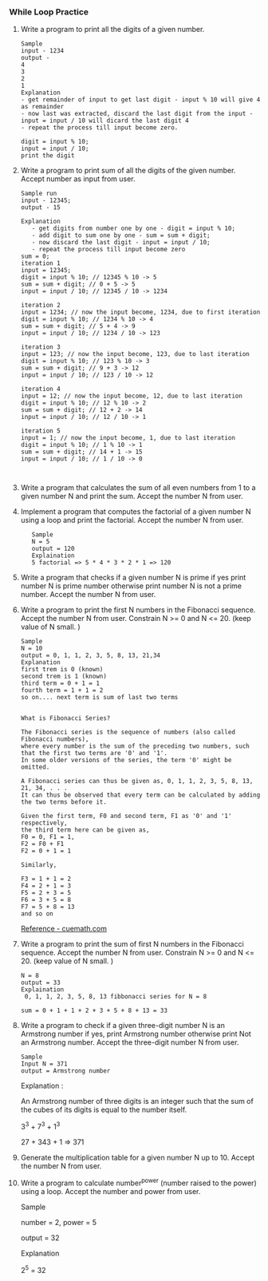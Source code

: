 ### While Loop Practice

1. Write a program to print all the digits of a given number.
    ```
   Sample 
   input - 1234
   output - 
   4
   3 
   2
   1
   Explanation
    - get remainder of input to get last digit - input % 10 will give 4 as remainder
    - now last was extracted, discard the last digit from the input - input = input / 10 will dicard the last digit 4
    - repeat the process till input become zero.
   
   digit = input % 10;
   input = input / 10;
   print the digit
   
   ```
2. Write a program to print sum of all the digits of the given number. Accept number as input from user.
   ```
   Sample run
   input - 12345;
   output - 15
   
   Explanation
      - get digits from number one by one - digit = input % 10;
      - add digit to sum one by one - sum = sum + digit;
      - now discard the last digit - input = input / 10;
      - repeat the process till input become zero  
   sum = 0;
   iteration 1
   input = 12345;
   digit = input % 10; // 12345 % 10 -> 5 
   sum = sum + digit; // 0 + 5 -> 5
   input = input / 10; // 12345 / 10 -> 1234 
   
   iteration 2
   input = 1234; // now the input become, 1234, due to first iteration
   digit = input % 10; // 1234 % 10 -> 4 
   sum = sum + digit; // 5 + 4 -> 9
   input = input / 10; // 1234 / 10 -> 123 
   
   iteration 3
   input = 123; // now the input become, 123, due to last iteration
   digit = input % 10; // 123 % 10 -> 3 
   sum = sum + digit; // 9 + 3 -> 12
   input = input / 10; // 123 / 10 -> 12
   
   iteration 4
   input = 12; // now the input become, 12, due to last iteration
   digit = input % 10; // 12 % 10 -> 2 
   sum = sum + digit; // 12 + 2 -> 14
   input = input / 10; // 12 / 10 -> 1
   
   iteration 5
   input = 1; // now the input become, 1, due to last iteration
   digit = input % 10; // 1 % 10 -> 1 
   sum = sum + digit; // 14 + 1 -> 15
   input = input / 10; // 1 / 10 -> 0
   
    
   ```
3. Write a program that calculates the sum of all even numbers from 1 to a given number N and print the sum. Accept the
   number N from user.

4. Implement a program that computes the factorial of a given number N using a loop and print the factorial. Accept the
   number N from user.
   ```
      Sample
      N = 5
      output = 120
      Explaination
      5 factorial => 5 * 4 * 3 * 2 * 1 => 120
   ```

5. Write a program that checks if a given number N is prime if yes print number N is prime number otherwise print number
   N is not a prime number.
   Accept the number N from user.

6. Write a program to print the first N numbers in the Fibonacci sequence. Accept the number N from user.
   Constrain N >= 0 and N <= 20. (keep value of N small. )
   ```
   Sample 
   N = 10
   output = 0, 1, 1, 2, 3, 5, 8, 13, 21,34
   Explanation
   first trem is 0 (known)
   second trem is 1 (known)
   third term = 0 + 1 = 1
   fourth term = 1 + 1 = 2
   so on.... next term is sum of last two terms
   
   
   What is Fibonacci Series?
   
   The Fibonacci series is the sequence of numbers (also called Fibonacci numbers),
   where every number is the sum of the preceding two numbers, such that the first two terms are '0' and '1'.
   In some older versions of the series, the term '0' might be omitted. 
   
   A Fibonacci series can thus be given as, 0, 1, 1, 2, 3, 5, 8, 13, 21, 34, . . . 
   It can thus be observed that every term can be calculated by adding the two terms before it.

   Given the first term, F0 and second term, F1 as '0' and '1' respectively,
   the third term here can be given as, 
   F0 = 0, F1 = 1,
   F2 = F0 + F1
   F2 = 0 + 1 = 1

   Similarly,

   F3 = 1 + 1 = 2
   F4 = 2 + 1 = 3
   F5 = 2 + 3 = 5
   F6 = 3 + 5 = 8
   F7 = 5 + 8 = 13
   and so on
   
   ```
   [Reference - cuemath.com](https://www.cuemath.com/numbers/fibonacci-series/)
7. Write a program to print the sum of first N numbers in the Fibonacci sequence. Accept the number N from user.
   Constrain N >= 0 and N <= 20. (keep value of N small. )
   ```
   N = 8
   output = 33
   Explaination 
    0, 1, 1, 2, 3, 5, 8, 13 fibbonacci series for N = 8
   
   sum = 0 + 1 + 1 + 2 + 3 + 5 + 8 + 13 = 33 
   ```

8. Write a program to check if a given three-digit number N is an Armstrong number if yes, print Armstrong number
   otherwise
   print Not an Armstrong number. Accept the three-digit number N from user.
   ```
   Sample 
   Input N = 371
   output = Armstrong number
   ```
   Explanation :

   An Armstrong number of three digits is an integer such that the sum of the cubes of its digits is equal to the number
   itself.

   3<sup>3</sup> + 7<sup>3</sup> + 1<sup>3</sup>

   27 + 343 + 1 => 371
9. Generate the multiplication table for a given number N up to 10. Accept the number N from user.
10. Write a program to calculate number<sup>power</sup> (number raised to the power) using a loop. Accept the number and
    power from user.

    Sample

    number = 2, power = 5

    output = 32

    Explanation

    2<sup>5</sup> = 32
   
